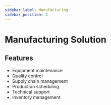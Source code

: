 ```yaml
---
sidebar_label: Manufacturing
sidebar_position: 4
---
```


# Manufacturing Solution

## Features

- Equipment maintenance
- Quality control
- Supply chain management
- Production scheduling
- Technical support
- Inventory management 